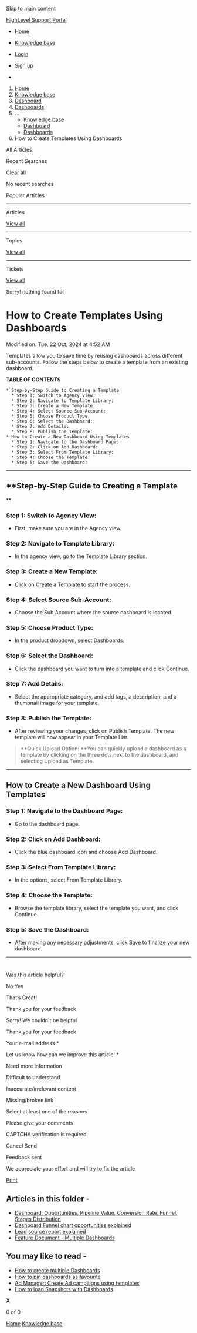 Skip to main content

[ HighLevel Support Portal ](https://help.gohighlevel.com)

  * [ Home ](/support/home)
  * [ Knowledge base ](/support/solutions)

  * [Login](/support/login)
  * [Sign up](/support/signup)
  * 

  1. [Home](/support/home)
  2. [Knowledge base](/support/solutions)
  3. [Dashboard](/support/solutions/48000449586)
  4. [Dashboards](/support/solutions/folders/48000679140)
  5. ... 
     * [Knowledge base](/support/solutions)
     * [Dashboard](/support/solutions/48000449586)
     * [Dashboards](/support/solutions/folders/48000679140)
  6. How to Create Templates Using Dashboards

All  Articles 

Recent Searches

Clear all

No recent searches

Popular Articles

* * *

Articles

[View all](/support/search/solutions)

* * *

Topics

[View all](/support/search/topics)

* * *

Tickets

[View all](/support/search/tickets)

Sorry! nothing found for   

# How to Create Templates Using Dashboards

Modified on: Tue, 22 Oct, 2024 at 4:52 AM

Templates allow you to save time by reusing dashboards across different sub-accounts. Follow the steps below to create a template from an existing dashboard.

**TABLE OF CONTENTS**

    * Step-by-Step Guide to Creating a Template
      * Step 1: Switch to Agency View:
      * Step 2: Navigate to Template Library:
      * Step 3: Create a New Template:
      * Step 4: Select Source Sub-Account:
      * Step 5: Choose Product Type:
      * Step 6: Select the Dashboard:
      * Step 7: Add Details:
      * Step 8: Publish the Template:
    * How to Create a New Dashboard Using Templates
      * Step 1: Navigate to the Dashboard Page:
      * Step 2: Click on Add Dashboard:
      * Step 3: Select From Template Library:
      * Step 4: Choose the Template:
      * Step 5: Save the Dashboard:

* * *

## **Step-by-Step Guide to Creating a Template  
**

### **Step 1: Switch to Agency View:**

  * First, make sure you are in the Agency view.  

### **Step 2: Navigate to Template Library:**

  * In the agency view, go to the Template Library section.

### **Step 3: Create a New Template:**

  * Click on Create a Template to start the process.

### **Step 4: Select Source Sub-Account:**

  * Choose the Sub Account where the source dashboard is located.

### **Step 5: Choose Product Type:**

  * In the product dropdown, select Dashboards.

### **Step 6: Select the Dashboard:**

  * Click the dashboard you want to turn into a template and click Continue.

### **Step 7: Add Details:**

  * Select the appropriate category, and add tags, a description, and a thumbnail image for your template.

### **Step 8: Publish the Template:**

  * After reviewing your changes, click on Publish Template. The new template will now appear in your Template List.

> **Quick Upload Option:  **You can quickly upload a dashboard as a template by clicking on the three dots next to the dashboard, and selecting Upload as Template.

* * *

## **How to Create a New Dashboard Using Templates**

### **Step 1: Navigate to the Dashboard Page:**

  * Go to the dashboard page.

### **Step 2: Click on Add Dashboard:**

  * Click the blue dashboard icon and choose Add Dashboard.

### **Step 3: Select From Template Library:**

  * In the options, select From Template Library.

### **Step 4: Choose the Template:**

  * Browse the template library, select the template you want, and click Continue.

### **Step 5: Save the Dashboard:**

  * After making any necessary adjustments, click Save to finalize your new dashboard.

* * *

#   

###   

Was this article helpful?

No  Yes 

That’s Great!

Thank you for your feedback

Sorry! We couldn't be helpful

Thank you for your feedback

Your e-mail address *

Let us know how can we improve this article! *

Need more information 

Difficult to understand 

Inaccurate/irrelevant content 

Missing/broken link 

Select at least one of the reasons 

Please give your comments 

CAPTCHA verification is required. 

Cancel  Send 

Feedback sent

We appreciate your effort and will try to fix the article

[Print](javascript:print\(\))

## Articles in this folder -

  * [Dashboard: Opportunities, Pipeline Value, Conversion Rate, Funnel, Stages Distribution](/support/solutions/articles/48001152117-dashboard-opportunities-pipeline-value-conversion-rate-funnel-stages-distribution)
  * [Dashboard Funnel chart opportunities explained](/support/solutions/articles/48001181826-dashboard-funnel-chart-opportunities-explained)
  * [Lead source report explained](/support/solutions/articles/48001181830-lead-source-report-explained)
  * [Feature Document - Multiple Dashboards](/support/solutions/articles/155000001530-feature-document-multiple-dashboards)

## You may like to read -

  * [How to create multiple Dashboards](/support/solutions/articles/155000001531-how-to-create-multiple-dashboards)
  * [How to pin dashboards as favourite](/support/solutions/articles/155000001535-how-to-pin-dashboards-as-favourite)
  * [Ad Manager: Create Ad campaigns using templates](/support/solutions/articles/155000003502-ad-manager-create-ad-campaigns-using-templates)
  * [How to load Snapshots with Dashboards](/support/solutions/articles/155000002280-how-to-load-snapshots-with-dashboards)

**X**

0 of 0 []()

[Home](/support/home) [Knowledge base](/support/solutions)
